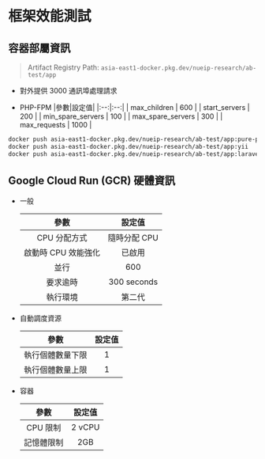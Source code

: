 # 框架效能測試

## 容器部屬資訊

> Artifact Registry Path: `asia-east1-docker.pkg.dev/nueip-research/ab-test/app`

- 對外提供 3000 通訊埠處理請求

- PHP-FPM
  |參數|設定值|
  |:--:|:--:|
  | max_children | 600 |
  | start_servers | 200 |
  | min_spare_servers | 100 |
  | max_spare_servers | 300 |
  | max_requests | 1000 |

```bash
docker push asia-east1-docker.pkg.dev/nueip-research/ab-test/app:pure-php
docker push asia-east1-docker.pkg.dev/nueip-research/ab-test/app:yii
docker push asia-east1-docker.pkg.dev/nueip-research/ab-test/app:laravel
```

## Google Cloud Run (GCR) 硬體資訊

- 一般

  |參數|設定值|
  |:--:|:--:|
  | CPU 分配方式 | 隨時分配 CPU |
  | 啟動時 CPU 效能強化 | 已啟用 |
  | 並行 | 600 |
  | 要求逾時 | 300 seconds |
  | 執行環境 | 第二代 |

- 自動調度資源

  |參數|設定值|
  |:--:|:--:|
  | 執行個體數量下限 | 1 |
  | 執行個體數量上限 | 1 |

- 容器

  |參數|設定值|
  |:--:|:--:|
  | CPU 限制 | 2 vCPU |
  | 記憶體限制 | 2GB |
